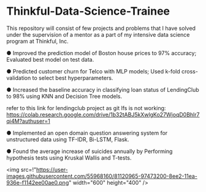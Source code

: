 # Thinkful-Data-Science-Trainee
This repository will consist of few projects and problems that I have solved under the supervision of a mentor as a part of my intensive data science program at Thinkful, Inc.

●	Improved the prediction model of Boston house prices to 97% accuracy; Evaluated best model on test data.

●	Predicted customer churn for Telco with MLP models; Used k-fold cross-validation to select best hyperparameters.

●	Increased the baseline accuracy in classifying loan status of LendingClub to 98% using KNN and Decision Tree models. 

refer to this link for lendingclub project as git lfs is not working: https://colab.research.google.com/drive/1b32tABJ5kXwlgKo27WjoqD0Bhlr7qi4M?authuser=1

●	Implemented an open domain question answering system for unstructured data using TF-IDR, Bi-LSTM, Flask.

●	Found the average increase of suicides annually by Performing hypothesis tests using Kruskal Wallis and T-tests.


<img src=!"https://user-images.githubusercontent.com/55968160/81120965-97473200-8ee2-11ea-936e-f1142ee00ae0.png" width="600" height="400" />
